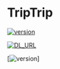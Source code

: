 # TripTrip

[![version](https://img.shields.io/npm/v/@pjchender/function-benchmarker.svg)](https://www.npmjs.com/package/@pjchender/function-benchmarker)

[![DL_URL](https://firebasestorage.googleapis.com/v0/b/triptrip-5f1ab.appspot.com/o/google-play-badge.png?alt=media&token=0d0f7868-0e2c-49ab-bc1d-33e70daa6bfd)](https://play.google.com/store/apps/details?id=com.emil.triptrip)

[![version](https://img.shields.io/badge/Build-Android%204.0-green)]

